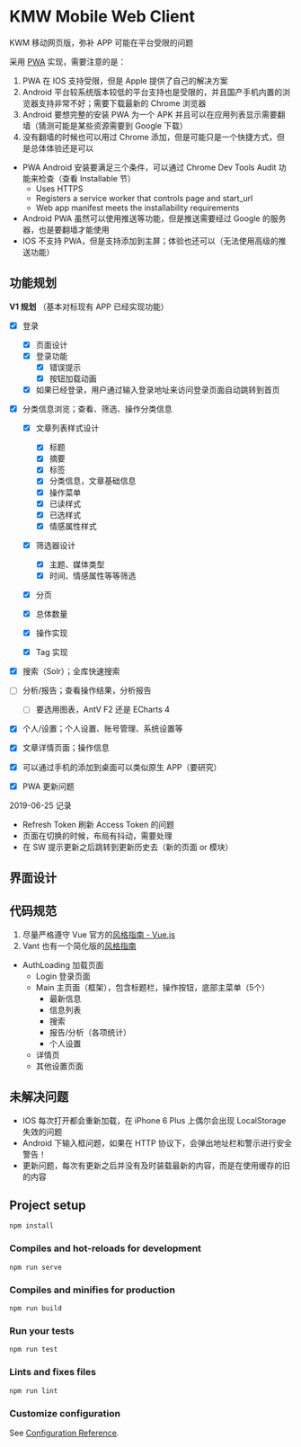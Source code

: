 # KMW Mobile Web Client

KWM 移动网页版，弥补 APP 可能在平台受限的问题

采用 [PWA](https://developers.google.com/web/progressive-web-apps/) 实现，需要注意的是：

1. PWA 在 IOS 支持受限，但是 Apple 提供了自己的解决方案
2. Android 平台较系统版本较低的平台支持也是受限的，并且国产手机内置的浏览器支持非常不好；需要下载最新的 Chrome 浏览器
3. Android 要想完整的安装 PWA 为一个 APK 并且可以在应用列表显示需要翻墙（猜测可能是某些资源需要到 Google 下载）
4. 没有翻墙的时候也可以用过 Chrome 添加，但是可能只是一个快捷方式，但是总体体验还是可以


- PWA Android 安装要满足三个条件，可以通过 Chrome Dev Tools Audit 功能来检查（查看 Installable 节）
    - Uses HTTPS
    - Registers a service worker that controls page and start_url
    - Web app manifest meets the installability requirements
- Android PWA 虽然可以使用推送等功能，但是推送需要经过 Google 的服务器，也是要翻墙才能使用
- IOS 不支持 PWA，但是支持添加到主屏；体验也还可以（无法使用高级的推送功能）


## 功能规划

**V1 规划** （基本对标现有 APP 已经实现功能）

- [x] 登录
    - [x] 页面设计
    - [x] 登录功能
        - [x] 错误提示
        - [x] 按钮加载动画
    - [x] 如果已经登录，用户通过输入登录地址来访问登录页面自动跳转到首页
         
- [x] 分类信息浏览；查看、筛选、操作分类信息
    - [x] 文章列表样式设计
        - [x] 标题
        - [x] 摘要
        - [x] 标签
        - [x] 分类信息，文章基础信息
        - [x] 操作菜单
        - [x] 已读样式
        - [x] 已选样式
        - [x] 情感属性样式
    - [x] 筛选器设计
        - [x] 主题、媒体类型
        - [x] 时间、情感属性等等筛选
    - [x] 分页
    - [x] 总体数量
    - [x] 操作实现
    - [x] Tag 实现
    
    

- [x] 搜索（Solr）；全库快速搜索
- [ ] 分析/报告；查看操作结果，分析报告
    - [ ] 要选用图表，AntV F2 还是 ECharts 4
- [x] 个人/设置；个人设置、账号管理、系统设置等
- [x] 文章详情页面；操作信息
- [x] 可以通过手机的添加到桌面可以类似原生 APP（要研究）
- [x] PWA 更新问题 


2019-06-25 记录

- Refresh Token 刷新 Access Token 的问题
- 页面在切换的时候，布局有抖动，需要处理
- 在 SW 提示更新之后跳转到更新历史去（新的页面 or 模块）


## 界面设计



## 代码规范

1. 尽量严格遵守 Vue 官方的[风格指南 - Vue.js](https://cn.vuejs.org/v2/style-guide/)
2. Vant 也有一个简化版的[风格指南](https://youzan.github.io/vant/#/zh-CN/style-guide)




- AuthLoading 加载页面
    + Login 登录页面
    + Main 主页面（框架），包含标题栏，操作按钮，底部主菜单（5个）
        - 最新信息
        - 信息列表
        - 搜索
        - 报告/分析（各项统计）
        - 个人设置
    + 详情页
    + 其他设置页面

## 未解决问题

- IOS 每次打开都会重新加载，在 iPhone 6 Plus 上偶尔会出现 LocalStorage 失效的问题
- Android 下输入框问题，如果在 HTTP 协议下，会弹出地址栏和警示进行安全警告！
- 更新问题，每次有更新之后并没有及时装载最新的内容，而是在使用缓存的旧的内容


## Project setup
```
npm install
```

### Compiles and hot-reloads for development
```
npm run serve
```

### Compiles and minifies for production
```
npm run build
```

### Run your tests
```
npm run test
```

### Lints and fixes files
```
npm run lint
```

### Customize configuration
See [Configuration Reference](https://cli.vuejs.org/config/).



